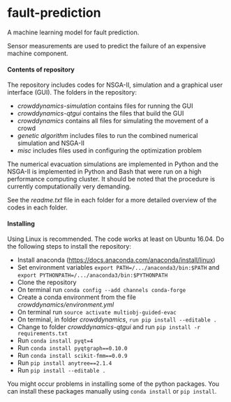 # fault-prediction
A machine learning model for fault prediction.

Sensor measurements are used to predict the failure of an expensive machine component.

<h4>Contents of repository</h4>

The repository includes codes for NSGA-II, simulation and a graphical user interface (GUI). The folders in the repository:

* *crowddynamics-simulation* contains files for running the GUI
* *crowddynamics-qtgui* contains the files that build the GUI
* *crowddynamics* contains all files for simulating the movement of a crowd
* *genetic algorithm* includes files to run the combined numerical simulation and NSGA-II
* *misc* includes files used in configuring the optimization problem

The numerical evacuation simulations are implemented in Python and the NSGA-II is implemented in Python and Bash that were run on a high performance computing cluster. It should be noted that the procedure is currently computationally very demanding.

See the *readme.txt* file in each folder for a more detailed overview of the codes in each folder.


<h4>Installing</h4>

Using Linux is recommended. The code works at least on Ubuntu 16.04. Do the following steps to install the repository:

* Install anaconda (https://docs.anaconda.com/anaconda/install/linux)
* Set environment variables `export PATH=/.../anaconda3/bin:$PATH` and `export PYTHONPATH=/.../anaconda3/bin:$PYTHONPATH`
* Clone the repository
* On terminal run `conda config --add channels conda-forge`
* Create a conda environment from the file *crowddynamics/environment.yml*
* On terminal run `source activate multiobj-guided-evac`
* On terminal, in folder *crowddynamics*, `run pip install --editable .`
* Change to folder *crowddynamics-qtgui* and run `pip install -r requirements.txt`
* Run `conda install pyqt=4`
* Run `conda install pyqtgraph==0.10.0`
* Run `conda install scikit-fmm==0.0.9`
* Run `pip install anytree==2.1.4`
* Run `pip install --editable .`

You might occur problems in installing some of the python packages. You can install these packages manually using `conda install` or `pip install`.

